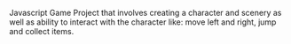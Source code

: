 Javascript Game Project that involves creating a character and scenery as well as ability to interact with the character like: move left and right, jump and collect items.
